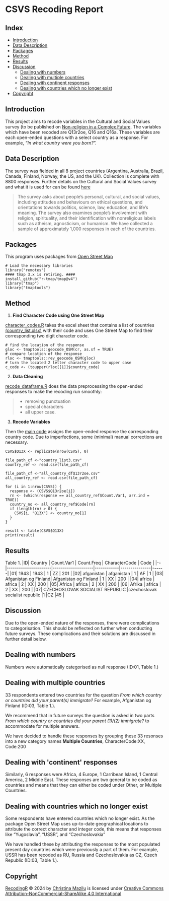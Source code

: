 CSVS Recoding Report
================

## Index

- [Introduction](#introduction)
- [Data Description](#data-description)
- [Packages](#packages)
- [Method](#method)
- [Results](#results)
- [Discussion](#discussion)
  - [Dealing with numbers](#dealing-with-numbers)
  - [Dealing with multiple countries](#dealing-with-multiple-countries)
  - [Dealing with continent responses](#dealing-with-continent-responses)
  - [Dealing with countries which no longer
    exist](#dealing-with-countries-which-no-longer-exist)
- [Copyright](#copyright)

## Introduction

This project aims to recode variables in the Cultural and Social Values survey (to be published on [Non-religion in a Complex Future](https://nonreligionproject.ca/). The variables which have been recoded are Q13r2oe, Q16 and Q16a. These variables are each open-ended questions with a select country as a response. For example, *“In what country were you born?”.* 

## Data Description 

The survey was fielded in all 8 project countries (Argentina, Australia, Brazil, Canada, Finland, Norway, the US, and the UK). Collection is complete with 8800 responses. Further details on the Cultural and Social Values
survey and what it is used for can be found [here](https://nonreligionproject.ca/cultural-and-social-values-survey/)
> The survey asks about people’s personal, cultural, and social values, including attitudes and behaviours on ethical questions, and orientations towards politics, science, law, education, and life’s meaning. The survey also examines people’s involvement with religion, spirituality, and their identification with nonreligious labels such as atheism, agnosticism, or humanism. We have collected a sample of approximately 1,000 responses in each of the countries.

## Packages

This program uses packages from [Open Street
Map](https://www.openstreetmap.org/#map=3/38.22/20.48)

``` recode_dataframe
# Load the necessary libraries
library("remotes")
#### tmap 3.x is retiring. ####
install_github("r-tmap/tmap@v4")
library("tmap")
library("tmaptools")
```

## Method

1. **Find Character Code using One Street Map**

[character_codes.R](character_codes.R) takes the excel sheet that contains a list of countries [(country_list.xlsx)](country_list.xlsx) with their code and uses One Street Map to find their corresponding two digit character code. 

```
# find the location of the response
gloc <- tmaptools::geocode_OSM(cr, as.sf = TRUE)
# compare location of the response
rloc <- tmaptools::rev_geocode_OSM(gloc)
# turn the located 2 letter character code to upper case
c_code <- (toupper(rloc[[1]]$country_code)
```

2. **Data Cleaning** 

[recode_dataframe.R](recode_dataframe.R) does the data preprocessing the open-ended responses to make the recoding run smoothly:
> - removing punctuation
> - special characters
> - all upper case.

3. **Recode Variables**

Then the [main code](main_recode.R) assigns the open-ended response the corresponding country code. Due to imperfections, some (minimal) manual corrections are necessary. 

``` main_recode
CSVS$Q13X <- replicate(nrow(CSVS), 0)

file_path_cf <-"country_list3.csv"
country_ref <- read.csv(file_path_cf)

file_path_cf <-"all_country_dfQ13r2oe.csv"
all_country_ref <- read.csv(file_path_cf)

for (i in 1:nrow(CSVS)) {
  response <- (CSVS$Q13r2oe[i])
  rn <- (which(response == all_country_ref$Count.Var1, arr.ind = TRUE))
  country_no <- all_country_ref$Code[rn]
  if (length(rn) > 0) {
    CSVS[i, "Q13X"] <- country_no[1]
  }
}

result <- table(CSVS$Q13X)
print(result)
```

## Results
Table 1.
|ID| Country              | Count.Var1         | Count.Freq | CharacterCode | Code |
|--|----------------------|--------------------|------------|---------------|------|
|01| 1943                 | 1943               | 1          | ZZ            | 201  |
|02| afganistan           | afganistan         | 1          | AF            | 1    |
|03| Afganistan og Finland| Afganistan og Finland | 1       | XX            | 200  |
|04| africa               | africa             | 2          | XX            | 200  |
|05| Africa               | africa             | 2          | XX            | 200  |
|06| Afrika               | africa             | 2          | XX            | 200  |
|07| CZECHOSLOVAK SOCIALIST REPUBLIC	|czechoslovak socialist republic	|1	|CZ |45    |


## Discussion

Due to the open-ended nature of the responses, there were complications to categorisation. This should be reflected on further when conducting future surveys. These complications and their solutions are discussed in further detail below.

## Dealing with numbers 

Numbers were automatically categorised as null response (ID:01, Table 1.)

## Dealing with multiple countries

33 respondents entered two countries for the question *From which
country or countries did your parent(s) immigrate?* For example, Afganistan og Finland (ID:03, Table 1.).

We recommend that in future surveys the question is asked in two parts
*From which country or countries did your parent (1)/(2) immigrate?* to
accommodate for multiple answers. 

We have decided to handle these responses by grouping these 33 resonses
into a new category names **Multiple Countries**, CharacterCode:XX, Code:200

## Dealing with 'continent' responses

Similarly, 6 responses were Africa, 4 Europe, 1 Carribean Island, 1
Central America, 2 Middle East. These responses are two general to be
coded as countries and means that they can either be coded under Other,
or Multiple Countries.

## Dealing with countries which no longer exist

Some respondents have entered countries which no longer exist. As the
package Open Street Map uses up-to-date geographical locations to
attribute the correct character and integer code, this means that
responses like “Yugoslavia”, “USSR”, and “Czechoslovakia”

We have handled these by attributing the responses to the most populated
present day countries which were previously a part of them. For example,
USSR has been recoded as RU, Russia and Czechoslovakia as CZ, Czech
Republic (ID:03, Table 1.).


## Copyright
[RecodingR](https://github.com/ctmazilu/RecodingR.git) © 2024 by [Christina Mazilu](https://github.com/ctmazilu) is licensed under [Creative Commons Attribution-NonCommercial-ShareAlike 4.0 International](https://creativecommons.org/licenses/by-nc-sa/4.0/) 
